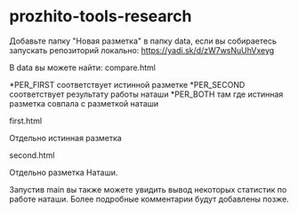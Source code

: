 # prozhito-tools-research

Добавьте папку "Новая разметка" в папку data, если вы собираетесь запускать репозиторий локально:
https://yadi.sk/d/zW7wsNuUhVxeyg

В data вы можете найти:
compare.html

*PER_FIRST соответствует истинной разметке
*PER_SECOND соответствует результату работы наташи
*PER_BOTH там где истинная разметка совпала с разметкой наташи

first.html 

Отдельно истинная разметка

second.html

Отдельно разметка Наташи.


Запустив main вы также можете увидить вывод некоторых статистик по работе наташи.
Более подробные комментарии будут добавлены позже.

